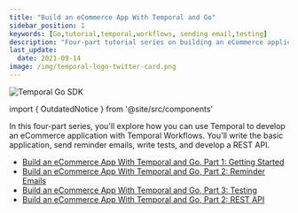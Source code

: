 ```yaml
---
title: "Build an eCommerce App With Temporal and Go"
sidebar_position: 1
keywords: [Go,tutorial,temporal,workflows, sending email,testing]
description: "Four-part tutorial series on building an eCommerce application with Temporal and Go."
last_update:
  date: 2021-09-14
image: /img/temporal-logo-twitter-card.png
---
```


![Temporal Go SDK](/img/sdk_banners/banner_go.png)

import { OutdatedNotice } from '@site/src/components'

<OutdatedNotice />

In this four-part series, you'll explore how you can use Temporal to develop an eCommerce application with Temporal Workflows. You'll write the basic application, send reminder emails, write tests, and develop a REST API.

* [Build an eCommerce App With Temporal and Go, Part 1: Getting Started](./part1.md)
* [Build an eCommerce App With Temporal and Go, Part 2: Reminder Emails](./part2.md)
* [Build an eCommerce App With Temporal and Go, Part 3: Testing](./part3.md)
* [Build an eCommerce App With Temporal and Go, Part 2: REST API](./part4.md)

